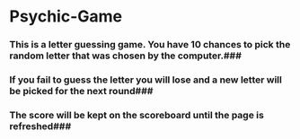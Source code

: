 # Psychic-Game
### This is a letter guessing game. You have 10 chances to pick the random  letter that was chosen by the computer.###
### If you fail to guess the letter you will lose and a new letter will be picked for the next round###
### The score will be kept on the scoreboard until the page is refreshed###